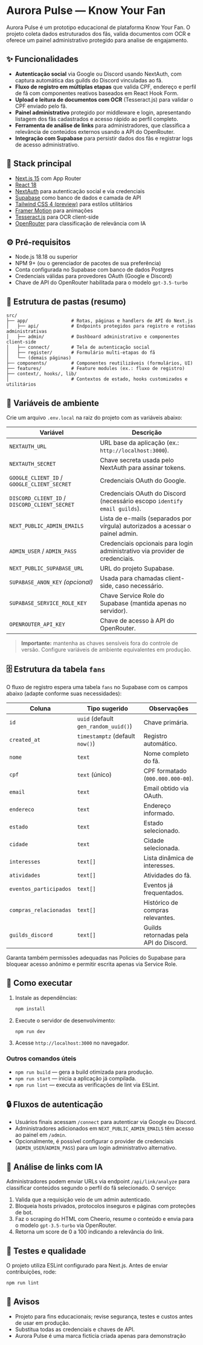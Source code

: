 ﻿# Aurora Pulse — Know Your Fan

Aurora Pulse é um prototipo educacional de plataforma Know Your Fan. O projeto coleta dados estruturados dos fãs, valida documentos com OCR e oferece um painel administrativo protegido para analise de engajamento.

## ✨ Funcionalidades

- **Autenticação social** via Google ou Discord usando NextAuth, com captura automática das guilds do Discord vinculadas ao fã.
- **Fluxo de registro em múltiplas etapas** que valida CPF, endereço e perfil de fã com componentes reativos baseados em React Hook Form.
- **Upload e leitura de documentos com OCR** (Tesseract.js) para validar o CPF enviado pelo fã.
- **Painel administrativo** protegido por middleware e login, apresentando listagem dos fãs cadastrados e acesso rápido ao perfil completo.
- **Ferramenta de análise de links** para administradores, que classifica a relevância de conteúdos externos usando a API do OpenRouter.
- **Integração com Supabase** para persistir dados dos fãs e registrar logs de acesso administrativo.

## 🧱 Stack principal

- [Next.js 15](https://nextjs.org/) com App Router
- [React 18](https://react.dev/)
- [NextAuth](https://next-auth.js.org/) para autenticação social e via credenciais
- [Supabase](https://supabase.com/) como banco de dados e camada de API
- [Tailwind CSS 4 (preview)](https://tailwindcss.com/blog/tailwindcss-v4-alpha) para estilos utilitários
- [Framer Motion](https://www.framer.com/motion/) para animações
- [Tesseract.js](https://tesseract.projectnaptha.com/) para OCR client-side
- [OpenRouter](https://openrouter.ai/) para classificação de relevância com IA

## ⚙️ Pré-requisitos

- Node.js 18.18 ou superior
- NPM 9+ (ou o gerenciador de pacotes de sua preferência)
- Conta configurada no Supabase com banco de dados Postgres
- Credenciais válidas para provedores OAuth (Google e Discord)
- Chave de API do OpenRouter habilitada para o modelo `gpt-3.5-turbo`

## 📁 Estrutura de pastas (resumo)

```
src/
├── app/                # Rotas, páginas e handlers de API do Next.js
│   ├── api/            # Endpoints protegidos para registro e rotinas administrativas
│   ├── admin/          # Dashboard administrativo e componentes client-side
│   ├── connect/        # Tela de autenticação social
│   ├── register/       # Formulário multi-etapas do fã
│   └── (demais páginas)
├── components/         # Componentes reutilizáveis (formulários, UI)
├── features/           # Feature modules (ex.: fluxo de registro)
├── context/, hooks/, lib/
│                       # Contextos de estado, hooks customizados e utilitários
```

## 🔐 Variáveis de ambiente

Crie um arquivo `.env.local` na raiz do projeto com as variáveis abaixo:

| Variável | Descrição |
| --- | --- |
| `NEXTAUTH_URL` | URL base da aplicação (ex.: `http://localhost:3000`). |
| `NEXTAUTH_SECRET` | Chave secreta usada pelo NextAuth para assinar tokens. |
| `GOOGLE_CLIENT_ID` / `GOOGLE_CLIENT_SECRET` | Credenciais OAuth do Google. |
| `DISCORD_CLIENT_ID` / `DISCORD_CLIENT_SECRET` | Credenciais OAuth do Discord (necessário escopo `identify email guilds`). |
| `NEXT_PUBLIC_ADMIN_EMAILS` | Lista de e-mails (separados por vírgula) autorizados a acessar o painel admin. |
| `ADMIN_USER` / `ADMIN_PASS` | Credenciais opcionais para login administrativo via provider de credenciais. |
| `NEXT_PUBLIC_SUPABASE_URL` | URL do projeto Supabase. |
| `SUPABASE_ANON_KEY` *(opcional)* | Usada para chamadas client-side, caso necessário. |
| `SUPABASE_SERVICE_ROLE_KEY` | Chave Service Role do Supabase (mantida apenas no servidor). |
| `OPENROUTER_API_KEY` | Chave de acesso à API do OpenRouter. |

> **Importante:** mantenha as chaves sensíveis fora do controle de versão. Configure variáveis de ambiente equivalentes em produção.

## 🗄️ Estrutura da tabela `fans`

O fluxo de registro espera uma tabela `fans` no Supabase com os campos abaixo (adapte conforme suas necessidades):

| Coluna | Tipo sugerido | Observações |
| --- | --- | --- |
| `id` | `uuid` (default `gen_random_uuid()`) | Chave primária. |
| `created_at` | `timestamptz` (default `now()`) | Registro automático. |
| `nome` | `text` | Nome completo do fã. |
| `cpf` | `text` (único) | CPF formatado (`000.000.000-00`). |
| `email` | `text` | Email obtido via OAuth. |
| `endereco` | `text` | Endereço informado. |
| `estado` | `text` | Estado selecionado. |
| `cidade` | `text` | Cidade selecionada. |
| `interesses` | `text[]` | Lista dinâmica de interesses. |
| `atividades` | `text[]` | Atividades do fã. |
| `eventos_participados` | `text[]` | Eventos já frequentados. |
| `compras_relacionadas` | `text[]` | Histórico de compras relevantes. |
| `guilds_discord` | `text[]` | Guilds retornadas pela API do Discord. |

Garanta também permissões adequadas nas Policies do Supabase para bloquear acesso anônimo e permitir escrita apenas via Service Role.

## 🚀 Como executar

1. Instale as dependências:
   ```bash
   npm install
   ```
2. Execute o servidor de desenvolvimento:
   ```bash
   npm run dev
   ```
3. Acesse `http://localhost:3000` no navegador.

### Outros comandos úteis

- `npm run build` — gera a build otimizada para produção.
- `npm run start` — inicia a aplicação já compilada.
- `npm run lint` — executa as verificações de lint via ESLint.

## 🔒 Fluxos de autenticação

- Usuários finais acessam `/connect` para autenticar via Google ou Discord.
- Administradores adicionados em `NEXT_PUBLIC_ADMIN_EMAILS` têm acesso ao painel em `/admin`.
- Opcionalmente, é possível configurar o provider de credenciais (`ADMIN_USER`/`ADMIN_PASS`) para um login administrativo alternativo.

## 🤖 Análise de links com IA

Administradores podem enviar URLs via endpoint `/api/link/analyze` para classificar conteúdos segundo o perfil do fã selecionado. O serviço:

1. Valida que a requisição veio de um admin autenticado.
2. Bloqueia hosts privados, protocolos inseguros e páginas com proteções de bot.
3. Faz o scraping do HTML com Cheerio, resume o conteúdo e envia para o modelo `gpt-3.5-turbo` via OpenRouter.
4. Retorna um score de 0 a 100 indicando a relevância do link.

## 🧪 Testes e qualidade

O projeto utiliza ESLint configurado para Next.js. Antes de enviar contribuições, rode:

```bash
npm run lint
```

## 📄 Avisos

- Projeto para fins educacionais; revise segurança, testes e custos antes de usar em produção.
- Substitua todas as credenciais e chaves de API.
- Aurora Pulse é uma marca ficticia criada apenas para demonstração